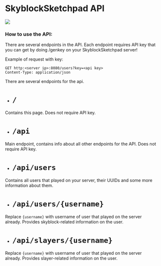 # SkyblockSketchpad API
[![](https://jitpack.io/v/Maxuss/SkyblockAPI.svg)](https://jitpack.io/#Maxuss/SkyblockAPI)

### How to use the API:

There are several endpoints in the API.
Each endpoint requires API key that you can get by doing /genkey on your SkyblockSketchpad server!

Example of request with key:
```http
GET http:<server ip>:8080/users?key=<api key>
Content-Type: application/json
```

There are several endpoints for the api.

* # `/`
Contains this page.
Does not require API key.

* # `/api`
Main endpoint, contains info about all other endpoints for the API.
Does not require API key.

* # `/api/users`
Contains all users that played on your server, 
their UUIDs and some more information about them.

* # `/api/users/{username}`
Replace `{username}` with username of user that played on the server already.
Provides skyblock-related information on the user.

* # `/api/slayers/{username}`
Replace `{username}` with username of user that played on the server already.
Provides slayer-related information on the user.